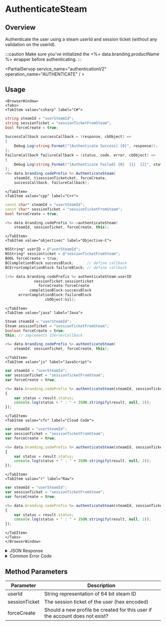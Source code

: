 # AuthenticateSteam
## Overview
Authenticate the user using a steam userId and session ticket (without any validation on the userId).



:::caution
Make sure you've initialized the <%= data.branding.productName %> wrapper before authenticating.
:::

<PartialServop service_name="authenticationV2" operation_name="AUTHENTICATE" / >

## Usage

```mdx-code-block
<BrowserWindow>
<Tabs>
<TabItem value="csharp" label="C#">
```

```csharp
string steamId = "userSteamId";
string sessionTicket = "sessionTicketFromSteam";
bool forceCreate = true;
    
SuccessCallback successCallback = (response, cbObject) =>
{
    Debug.Log(string.Format("[Authenticate Success] {0}", response));
};
FailureCallback failureCallback = (status, code, error, cbObject) =>
{
    Debug.Log(string.Format("[Authenticate Failed] {0}  {1}  {2}", status, code, error));
};
<%= data.branding.codePrefix %>.AuthenticateSteam(
    steamId, tisessionTicketcket, forceCreate,
    successCallback, failureCallback);
```

```mdx-code-block
</TabItem>
<TabItem value="cpp" label="C++">
```

```cpp
const char* steamId = "userSteamId";
const char* sessionTicket = "sessionTicketFromSteam";
bool forceCreate = true;

<%= data.branding.codePrefix %>->authenticateSteam(
    steamId, sessionTicket, forceCreate, this);
```

```mdx-code-block
</TabItem>
<TabItem value="objectivec" label="Objective-C">
```

```objectivec
NSString* userID = @"userSteamId";
NSString* sessionticket = @"sessionTicketFromSteam";
BOOL forceCreate = true;
BCCompletionBlock successBlock;      // define callback
BCErrorCompletionBlock failureBlock; // define callback

[<%= data.branding.codePrefix %> authenticateSteam:userID
             sessionTicket:sessionticket
               forceCreate:forceCreate
           completionBlock:successBlock
      errorCompletionBlock:failureBlock
                  cbObject:nil];
```

```mdx-code-block
</TabItem>
<TabItem value="java" label="Java">
```

```java
Steam steamId = "userSteamId";
Steam sessionTicket = "sessionTicketFromSteam";
boolean forceCreate = true;
this; // implements IServerCallback

<%= data.branding.codePrefix %>.authenticateSteam(
    steamId, sessionTicket, forceCreate, this);
```

```mdx-code-block
</TabItem>
<TabItem value="js" label="JavaScript">
```

```javascript
var steamId = "userSteamId";
var sessionTicket = "sessionTicketFromSteam";
var forceCreate = true;

<%= data.branding.codePrefix %>.authenticateSteam(steamId, sessionTicket, forceCreate, result =>
{
	var status = result.status;
	console.log(status + " : " + JSON.stringify(result, null, 2));
});
```

```mdx-code-block
</TabItem>
<TabItem value="cfs" label="Cloud Code">
```

```javascript
var steamId = "userSteamId";
var sessionTicket = "sessionTicketFromSteam";
var forceCreate = true;

<%= data.branding.codePrefix %>.authenticateSteam(steamId, sessionTicket, forceCreate, result =>
{
	var status = result.status;
	console.log(status + " : " + JSON.stringify(result, null, 2));
});
```

```mdx-code-block
</TabItem>
<TabItem value="r" label="Raw">
```

```javascript
var steamId = "userSteamId";
var sessionTicket = "sessionTicketFromSteam";
var forceCreate = true;

<%= data.branding.codePrefix %>.authenticateSteam(steamId, sessionTicket, forceCreate, result =>
{
	var status = result.status;
	console.log(status + " : " + JSON.stringify(result, null, 2));
});
```

```mdx-code-block
</TabItem>
</Tabs>
</BrowserWindow>
```

<details>
<summary>JSON Response</summary>

```json
{
    "status": 200,
    "data": {
        "vcPurchased": 0,
        "xpCapped": false,
        "experiencePoints": 230,
        "sent_events": [
        ],
        "playerSessionExpiry": 1200,
        "playerName": "Jimmy",
        "vcClaimed": 0,
        "parentProfileId": null,
        "rewards": {
            "rewardDetails": {},
            "rewards": {},
            "currency": {}
        },
        "loginCount": 23,
        "server_time": 1445545791711,
        "experienceLevel": 0,
        "entities": [
        ],
        "incoming_events": [
        ],
        "currency": {
            "gold": {
                "purchased": 0,
                "balance": 0,
                "consumed": 0,
                "awarded": 0
            }
        },
        "statistics": {
            "deaths": 0,
            "kills": 0
        },
        "abTestingId": 78,
        "id": "47037fc9-ca7b-4f61-a71f-e5a37b0e8a03",
        "sessionId": "bg6qf38p2btl0o825s99385nd1",
        "profileId": "47037fc9-ca7b-4f61-a71f-e5a37b0e8a03",
        "newUser": "false"
    }
}
```
</details>

<details>
<summary>Common Error Code</summary>

### Status Codes
Code | Name | Description
---- | ---- | -----------
40206 | MISSING_IDENTITY_ERROR | The identity does not exist on the server and `forceCreate` was `false` [and a `profileId` was provided - otherwise 40208 would have been returned]. Will also occur when `forceCreate` is `true` and a saved [but un-associated] `profileId` is provided. The error handler should reset the stored profile id (if there is one) and re-authenticate, setting `forceCreate` to `true` to create a new account. **A common cause of this error is deleting the user's account via the Design Portal.**
40207 | SWITCHING_PROFILES | Indicates that the identity credentials are valid, and the saved `profileId` is valid, but the identity is not associated with the provided `profileId`. This may indicate that the user wants to switch accounts in the app. Often an app will pop-up a dialog confirming that the user wants to switch accounts, and then reset the stored `profileId` and call authenticate again.
40208 | MISSING_PROFILE_ERROR | Returned when the identity cannot be located, no `profileId` is provided, and `forceCreate` is false. The normal response is to call Authenticate again with `forceCreate` set to `true`.
40217 | UNKNOWN_AUTH_ERROR | An unknown error has occurred during authentication.
40307 | TOKEN_DOES_NOT_MATCH_USER | The user credentials are invalid (i.e. bad Steam userId and/or sessionTicket). May also indicate that Steam Integration is not properly configured.

</details>


## Method Parameters
Parameter | Description
--------- | -----------
userId | String representation of 64 bit steam ID
sessionTicket | The session ticket of the user (hex encoded)
forceCreate | Should a new profile be created for this user if the account does not exist?


